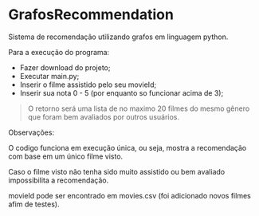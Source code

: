 # GrafosRecommendation
Sistema de recomendação utilizando grafos em linguagem python.

Para a execução do programa:

* Fazer download do projeto;
* Executar main.py;
* Inserir o filme assistido pelo seu movieId; 
* Inserir sua nota 0 - 5 (por enquanto so funcionar acima de 3);

> O retorno será uma lista de no maximo 20 filmes do mesmo gênero que foram bem avaliados por outros usuários.

Observações:

O codigo funciona em execução única, ou seja, mostra a recomendação com base em um único filme visto. 

Caso o filme visto não tenha sido muito assistido ou bem avaliado impossibilita a recomendação.

movieId pode ser encontrado em movies.csv (foi adicionado novos filmes afim de testes).
